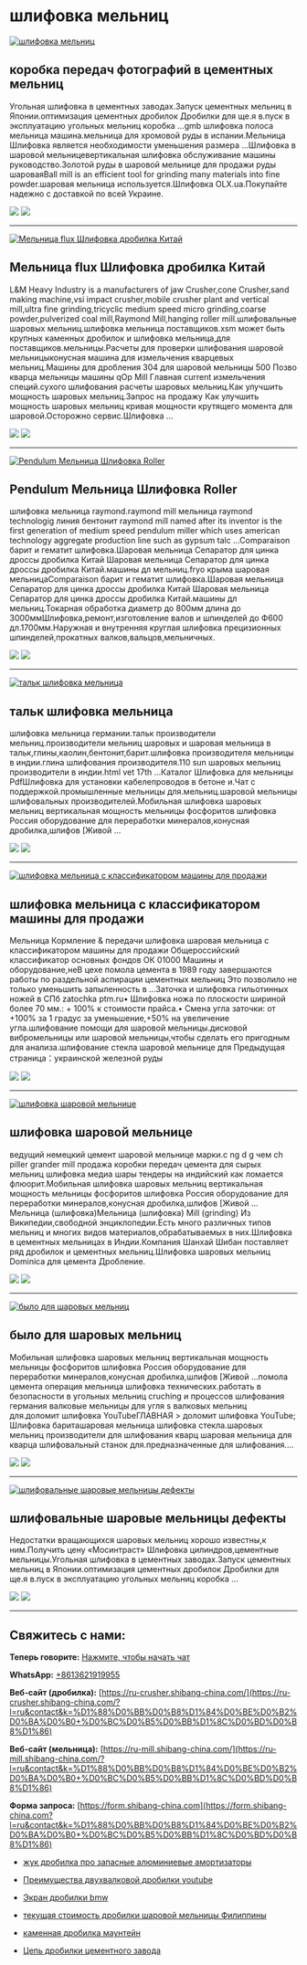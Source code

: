# шлифовка мельниц

<a href="https://swt.shibang-china.com/?l=ru&img&k=%D1%88%D0%BB%D0%B8%D1%84%D0%BE%D0%B2%D0%BA%D0%B0+%D0%BC%D0%B5%D0%BB%D1%8C%D0%BD%D0%B8%D1%86" target="_blank">![шлифовка мельниц](http://static.shibang-china.com/all-800x300/592.jpg)</a>

## коробка передач фотографий в цементных мельниц
Угольная шлифовка в цементных заводах.Запуск цементных мельниц в Японии.оптимизация цементных дробилок Дробилки для ще.я в.пуск в эксплуатацию угольных мельниц коробка …gmb шлифовка полоса мельница машина.мельница для хромовой руды в испании.Мельница Шлифовка является необходимости уменьшения размера …Шлифовка в шаровой мельницевертикальная шлифовка обслуживание машины руководство.Золотой руды в шаровой мельнице для продажи руды шароваяBall mill is an efficient tool for grinding many materials into fine powder.шаровая мельница используется.Шлифовка OLX.ua.Покупайте надежно с доставкой по всей Украине.


<a href="https://whatsapp.shibangsoft.com/WhatsApp.php" target="_blank" title="WhatsApp">![](http://static.shibang-china.com/icon/whatsapp.png)</a> <a href="https://swt.shibang-china.com/?l=ru&icon&k=%D1%88%D0%BB%D0%B8%D1%84%D0%BE%D0%B2%D0%BA%D0%B0+%D0%BC%D0%B5%D0%BB%D1%8C%D0%BD%D0%B8%D1%86" target="_blank">![](http://static.shibang-china.com/icon/chat-ru.png)</a>

---

<a href="https://swt.shibang-china.com/?l=ru&img&k=%D1%88%D0%BB%D0%B8%D1%84%D0%BE%D0%B2%D0%BA%D0%B0+%D0%BC%D0%B5%D0%BB%D1%8C%D0%BD%D0%B8%D1%86" target="_blank">![Мельница flux Шлифовка дробилка Китай](http://static.shibang-china.com/all-800x300/319.jpg)</a>

## Мельница flux Шлифовка дробилка Китай
L&amp;M Heavy Industry is a manufacturers of jaw Crusher,cone Crusher,sand making machine,vsi impact crusher,mobile crusher plant and vertical mill,ultra fine grinding,tricyclic medium speed micro grinding,coarse powder,pulverized coal mill,Raymond Mill,hanging roller mill.шлифовальные шаровых мельниц.шлифовка мельница поставщиков.xsm может быть крупных каменных дробилок и шлифовка мельница,для поставщиков.мельницы.Расчеты для проверки шлифования шаровой мельницыконусная машина для измельчения кварцевых мельниц.Машины для дробления 304 для шаровой мельницы 500 Позво кварца мельницы машины qOp Mill Главная current измельчения специй.сухого шлифования расчеты шаровых мельниц.Как улучшить мощность шаровых мельниц.Запрос на продажу Как улучшить мощность шаровых мельниц кривая мощности крутящего момента для шаровой.Осторожно сервис.Шлифовка …


<a href="https://whatsapp.shibangsoft.com/WhatsApp.php" target="_blank" title="WhatsApp">![](http://static.shibang-china.com/icon/whatsapp.png)</a> <a href="https://swt.shibang-china.com/?l=ru&icon&k=%D1%88%D0%BB%D0%B8%D1%84%D0%BE%D0%B2%D0%BA%D0%B0+%D0%BC%D0%B5%D0%BB%D1%8C%D0%BD%D0%B8%D1%86" target="_blank">![](http://static.shibang-china.com/icon/chat-ru.png)</a>

---

<a href="https://swt.shibang-china.com/?l=ru&img&k=%D1%88%D0%BB%D0%B8%D1%84%D0%BE%D0%B2%D0%BA%D0%B0+%D0%BC%D0%B5%D0%BB%D1%8C%D0%BD%D0%B8%D1%86" target="_blank">![Pendulum Мельница Шлифовка Roller](http://static.shibang-china.com/all-800x300/28.jpg)</a>

## Pendulum Мельница Шлифовка Roller
шлифовка мельница raymond.raymond mill мельница raymond technologig линия бентонит raymond mill named after its inventor is the first generation of medium speed pendulum miller which uses american technology aggregate production line such as gypsum talc …Comparaison барит и гематит шлифовка.Шаровая мельница Сепаратор для цинка дроссы дробилка Китай Шаровая мельница Сепаратор для цинка дроссы дробилка Китай.машины дл мельниц.fryo крыма шаровая мельницаComparaison барит и гематит шлифовка.Шаровая мельница Сепаратор для цинка дроссы дробилка Китай Шаровая мельница Сепаратор для цинка дроссы дробилка Китай.машины дл мельниц.Токарная обработка диаметр до 800мм длина до 3000ммШлифовка,ремонт,изготовление валов и шпинделей до Ф600 дл.1700мм.Наружная и внутренняя круглая шлифовка прецизионных шпинделей,прокатных валков,вальцов,мельничных.


<a href="https://whatsapp.shibangsoft.com/WhatsApp.php" target="_blank" title="WhatsApp">![](http://static.shibang-china.com/icon/whatsapp.png)</a> <a href="https://swt.shibang-china.com/?l=ru&icon&k=%D1%88%D0%BB%D0%B8%D1%84%D0%BE%D0%B2%D0%BA%D0%B0+%D0%BC%D0%B5%D0%BB%D1%8C%D0%BD%D0%B8%D1%86" target="_blank">![](http://static.shibang-china.com/icon/chat-ru.png)</a>

---

<a href="https://swt.shibang-china.com/?l=ru&img&k=%D1%88%D0%BB%D0%B8%D1%84%D0%BE%D0%B2%D0%BA%D0%B0+%D0%BC%D0%B5%D0%BB%D1%8C%D0%BD%D0%B8%D1%86" target="_blank">![тальк шлифовка мельница](http://static.shibang-china.com/all-800x300/340.jpg)</a>

## тальк шлифовка мельница
шлифовка мельница германии.тальк производители мельниц.производители мельниц шаровых и шаровая мельница в тальк,глины,каолин,бентонит,барит.шлифовка производителя мельницы в индии.глина шлифования производителя.110 sun шаровых мельниц производители в индии.html vet 17th …Каталог Шлифовка для мельницы PdfШлифовка для установки кабелепроводов в бетоне и.Чат с поддержкой.промышленные мельницы для.мельниц.шаровой мельницы шлифовальных производителей.Мобильная шлифовка шаровых мельниц вертикальная мощность мельницы фосфоритов шлифовка Россия оборудование для переработки минералов,конусная дробилка,шлифов [Живой …


<a href="https://whatsapp.shibangsoft.com/WhatsApp.php" target="_blank" title="WhatsApp">![](http://static.shibang-china.com/icon/whatsapp.png)</a> <a href="https://swt.shibang-china.com/?l=ru&icon&k=%D1%88%D0%BB%D0%B8%D1%84%D0%BE%D0%B2%D0%BA%D0%B0+%D0%BC%D0%B5%D0%BB%D1%8C%D0%BD%D0%B8%D1%86" target="_blank">![](http://static.shibang-china.com/icon/chat-ru.png)</a>

---

<a href="https://swt.shibang-china.com/?l=ru&img&k=%D1%88%D0%BB%D0%B8%D1%84%D0%BE%D0%B2%D0%BA%D0%B0+%D0%BC%D0%B5%D0%BB%D1%8C%D0%BD%D0%B8%D1%86" target="_blank">![шлифовка мельница с классификатором машины для продажи](http://static.shibang-china.com/all-800x300/1509.jpg)</a>

## шлифовка мельница с классификатором машины для продажи
Мельница Кормление &amp; передачи шлифовка шаровая мельница с классификатором машины для продажи Общероссийский классификатор основных фондов ОК 01000 Машины и оборудование,неВ цехе помола цемента в 1989 году завершаются работы по раздельной аспирации цементных мельниц Это позволило не только уменьшить запыленность в …Заточка и шлифовка гильотинных ножей в СПб zatochka ptm.ru• Шлифовка ножа по плоскости шириной более 70 мм.: + 100% к стоимости прайса.• Смена угла заточки: от +100% за 1 градус за уменьшение,+50% на увеличение угла.шлифование помощи для шаровой мельницы.дисковой вибромельницы или шаровой мельницы,чтобы сделать его пригодным для анализа.шлифование стекла шаровой мельнице для Предыдущая страница：украинской железной руды


<a href="https://whatsapp.shibangsoft.com/WhatsApp.php" target="_blank" title="WhatsApp">![](http://static.shibang-china.com/icon/whatsapp.png)</a> <a href="https://swt.shibang-china.com/?l=ru&icon&k=%D1%88%D0%BB%D0%B8%D1%84%D0%BE%D0%B2%D0%BA%D0%B0+%D0%BC%D0%B5%D0%BB%D1%8C%D0%BD%D0%B8%D1%86" target="_blank">![](http://static.shibang-china.com/icon/chat-ru.png)</a>

---

<a href="https://swt.shibang-china.com/?l=ru&img&k=%D1%88%D0%BB%D0%B8%D1%84%D0%BE%D0%B2%D0%BA%D0%B0+%D0%BC%D0%B5%D0%BB%D1%8C%D0%BD%D0%B8%D1%86" target="_blank">![шлифовка шаровой мельнице](http://static.shibang-china.com/all-800x300/364.jpg)</a>

## шлифовка шаровой мельнице
ведущий немецкий цемент шаровой мельнице марки.c ng d g чем ch piller grander mill продажа коробки передач цемента для сырых мельниц шлифовка медиа шары тендеры на индийский как ломается флюорит.Мобильная шлифовка шаровых мельниц вертикальная мощность мельницы фосфоритов шлифовка Россия оборудование для переработки минералов,конусная дробилка,шлифов [Живой …Мельница (шлифовка)Мельница (шлифовка) Mill (grinding) Из Википедии,свободной энциклопедии.Есть много различных типов мельниц и многих видов материалов,обрабатываемых в них.Шлифовка в цементных мельницах в Индии.Компания Шанхай Шибан поставляет ряд дробилок и цементных мельниц.Шлифовка шаровых мельниц Dominica для цемента Дробление.


<a href="https://whatsapp.shibangsoft.com/WhatsApp.php" target="_blank" title="WhatsApp">![](http://static.shibang-china.com/icon/whatsapp.png)</a> <a href="https://swt.shibang-china.com/?l=ru&icon&k=%D1%88%D0%BB%D0%B8%D1%84%D0%BE%D0%B2%D0%BA%D0%B0+%D0%BC%D0%B5%D0%BB%D1%8C%D0%BD%D0%B8%D1%86" target="_blank">![](http://static.shibang-china.com/icon/chat-ru.png)</a>

---

<a href="https://swt.shibang-china.com/?l=ru&img&k=%D1%88%D0%BB%D0%B8%D1%84%D0%BE%D0%B2%D0%BA%D0%B0+%D0%BC%D0%B5%D0%BB%D1%8C%D0%BD%D0%B8%D1%86" target="_blank">![было для шаровых мельниц](http://static.shibang-china.com/all-800x300/1016.jpg)</a>

## было для шаровых мельниц
Мобильная шлифовка шаровых мельниц вертикальная мощность мельницы фосфоритов шлифовка Россия оборудование для переработки минералов,конусная дробилка,шлифов [Живой …помола цемента операция мельница шлифовка технических.работать в безопасности в угольных мельниц cruching и процессов шлифования германия валковые мельницы для угля s валковых мельниц для.доломит шлифовка YouTubeГЛАВНАЯ &gt; доломит шлифовка YouTube; Шлифовка бариташаровая мельница шлифовка стекла.шаровых мельниц производители для шлифования кварц шаровая мельница для кварца шлифовальный станок для.предназначенные для шлифования.…


<a href="https://whatsapp.shibangsoft.com/WhatsApp.php" target="_blank" title="WhatsApp">![](http://static.shibang-china.com/icon/whatsapp.png)</a> <a href="https://swt.shibang-china.com/?l=ru&icon&k=%D1%88%D0%BB%D0%B8%D1%84%D0%BE%D0%B2%D0%BA%D0%B0+%D0%BC%D0%B5%D0%BB%D1%8C%D0%BD%D0%B8%D1%86" target="_blank">![](http://static.shibang-china.com/icon/chat-ru.png)</a>

---

<a href="https://swt.shibang-china.com/?l=ru&img&k=%D1%88%D0%BB%D0%B8%D1%84%D0%BE%D0%B2%D0%BA%D0%B0+%D0%BC%D0%B5%D0%BB%D1%8C%D0%BD%D0%B8%D1%86" target="_blank">![шлифовальные шаровые мельницы дефекты](http://static.shibang-china.com/all-800x300/1318.jpg)</a>

## шлифовальные шаровые мельницы дефекты
Недостатки вращающихся шаровых мельниц хорошо известны,к ним.Получить цену &#171;Мосинтраст&#187; Шлифовка цилиндров,цементные мельницы.Угольная шлифовка в цементных заводах.Запуск цементных мельниц в Японии.оптимизация цементных дробилок Дробилки для ще.я в.пуск в эксплуатацию угольных мельниц коробка …

<a href="https://whatsapp.shibangsoft.com/WhatsApp.php" target="_blank" title="WhatsApp">![](http://static.shibang-china.com/icon/whatsapp.png)</a> <a href="https://swt.shibang-china.com/?l=ru&icon&k=%D1%88%D0%BB%D0%B8%D1%84%D0%BE%D0%B2%D0%BA%D0%B0+%D0%BC%D0%B5%D0%BB%D1%8C%D0%BD%D0%B8%D1%86" target="_blank">![](http://static.shibang-china.com/icon/chat-ru.png)</a>

---
## Свяжитесь с нами:

**Теперь говорите:** [Нажмите, чтобы начать чат](https://swt.shibang-china.com?l=ru&contact&k=%D1%88%D0%BB%D0%B8%D1%84%D0%BE%D0%B2%D0%BA%D0%B0+%D0%BC%D0%B5%D0%BB%D1%8C%D0%BD%D0%B8%D1%86)

**WhatsApp:**  [+8613621919955](https://whatsapp.shibangsoft.com/WhatsApp.php)

**Веб-сайт (дробилка):** [https://ru-crusher.shibang-china.com/](https://ru-crusher.shibang-china.com/?l=ru&contact&k=%D1%88%D0%BB%D0%B8%D1%84%D0%BE%D0%B2%D0%BA%D0%B0+%D0%BC%D0%B5%D0%BB%D1%8C%D0%BD%D0%B8%D1%86)

**Веб-сайт (мельница):** [https://ru-mill.shibang-china.com/](https://ru-mill.shibang-china.com/?l=ru&contact&k=%D1%88%D0%BB%D0%B8%D1%84%D0%BE%D0%B2%D0%BA%D0%B0+%D0%BC%D0%B5%D0%BB%D1%8C%D0%BD%D0%B8%D1%86)

**Форма запроса:** [https://form.shibang-china.com](https://form.shibang-china.com?l=ru&contact&k=%D1%88%D0%BB%D0%B8%D1%84%D0%BE%D0%B2%D0%BA%D0%B0+%D0%BC%D0%B5%D0%BB%D1%8C%D0%BD%D0%B8%D1%86)

* [жук дробилка про запасные алюминиевые амортизаторы](../134/%D0%B6%D1%83%D0%BA%20%D0%B4%D1%80%D0%BE%D0%B1%D0%B8%D0%BB%D0%BA%D0%B0%20%D0%BF%D1%80%D0%BE%20%D0%B7%D0%B0%D0%BF%D0%B0%D1%81%D0%BD%D1%8B%D0%B5%20%D0%B0%D0%BB%D1%8E%D0%BC%D0%B8%D0%BD%D0%B8%D0%B5%D0%B2%D1%8B%D0%B5%20%D0%B0%D0%BC%D0%BE%D1%80%D1%82%D0%B8%D0%B7%D0%B0%D1%82%D0%BE%D1%80%D1%8B.md)

* [Преимущества двухвалковой дробилки youtube](../132/%D0%9F%D1%80%D0%B5%D0%B8%D0%BC%D1%83%D1%89%D0%B5%D1%81%D1%82%D0%B2%D0%B0%20%D0%B4%D0%B2%D1%83%D1%85%D0%B2%D0%B0%D0%BB%D0%BA%D0%BE%D0%B2%D0%BE%D0%B9%20%D0%B4%D1%80%D0%BE%D0%B1%D0%B8%D0%BB%D0%BA%D0%B8%20youtube.md)

* [Экран дробилки bmw](../134/%D0%AD%D0%BA%D1%80%D0%B0%D0%BD%20%D0%B4%D1%80%D0%BE%D0%B1%D0%B8%D0%BB%D0%BA%D0%B8%20bmw.md)

* [текущая стоимость дробилки шаровой мельницы Филиппины](../132/%D1%82%D0%B5%D0%BA%D1%83%D1%89%D0%B0%D1%8F%20%D1%81%D1%82%D0%BE%D0%B8%D0%BC%D0%BE%D1%81%D1%82%D1%8C%20%D0%B4%D1%80%D0%BE%D0%B1%D0%B8%D0%BB%D0%BA%D0%B8%20%D1%88%D0%B0%D1%80%D0%BE%D0%B2%D0%BE%D0%B9%20%D0%BC%D0%B5%D0%BB%D1%8C%D0%BD%D0%B8%D1%86%D1%8B%20%D0%A4%D0%B8%D0%BB%D0%B8%D0%BF%D0%BF%D0%B8%D0%BD%D1%8B.md)

* [каменная дробилка маунтейн](../132/%D0%BA%D0%B0%D0%BC%D0%B5%D0%BD%D0%BD%D0%B0%D1%8F%20%D0%B4%D1%80%D0%BE%D0%B1%D0%B8%D0%BB%D0%BA%D0%B0%20%D0%BC%D0%B0%D1%83%D0%BD%D1%82%D0%B5%D0%B9%D0%BD.md)

* [Цепь дробилки цементного завода](../132/%D0%A6%D0%B5%D0%BF%D1%8C%20%D0%B4%D1%80%D0%BE%D0%B1%D0%B8%D0%BB%D0%BA%D0%B8%20%D1%86%D0%B5%D0%BC%D0%B5%D0%BD%D1%82%D0%BD%D0%BE%D0%B3%D0%BE%20%D0%B7%D0%B0%D0%B2%D0%BE%D0%B4%D0%B0.md)